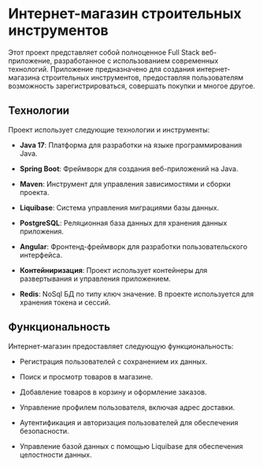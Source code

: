 

# Интернет-магазин строительных инструментов

Этот проект представляет собой полноценное Full Stack веб-приложение, разработанное с использованием современных технологий. Приложение предназначено для создания интернет-магазина строительных инструментов, предоставляя пользователям возможность зарегистрироваться, совершать покупки и многое другое.

## Технологии

Проект использует следующие технологии и инструменты:

- **Java 17**: Платформа для разработки на языке программирования Java.

- **Spring Boot**: Фреймворк для создания веб-приложений на Java.

- **Maven**: Инструмент для управления зависимостями и сборки проекта.

- **Liquibase**: Система управления миграциями базы данных.

- **PostgreSQL**: Реляционная база данных для хранения данных приложения.

- **Angular**: Фронтенд-фреймворк для разработки пользовательского интерфейса.

- **Контейниризация**: Проект использует контейнеры для развертывания и управления приложением.     

- **Redis**: NoSql БД по типу ключ значение. В проекте используется для хранения токена и сессий. 
## Функциональность

Интернет-магазин предоставляет следующую функциональность:

- Регистрация пользователей с сохранением их данных.

- Поиск и просмотр товаров в магазине.

- Добавление товаров в корзину и оформление заказов.

- Управление профилем пользователя, включая адрес доставки.

- Аутентификация и авторизация пользователей для обеспечения безопасности.

- Управление базой данных с помощью Liquibase для обеспечения целостности данных.

